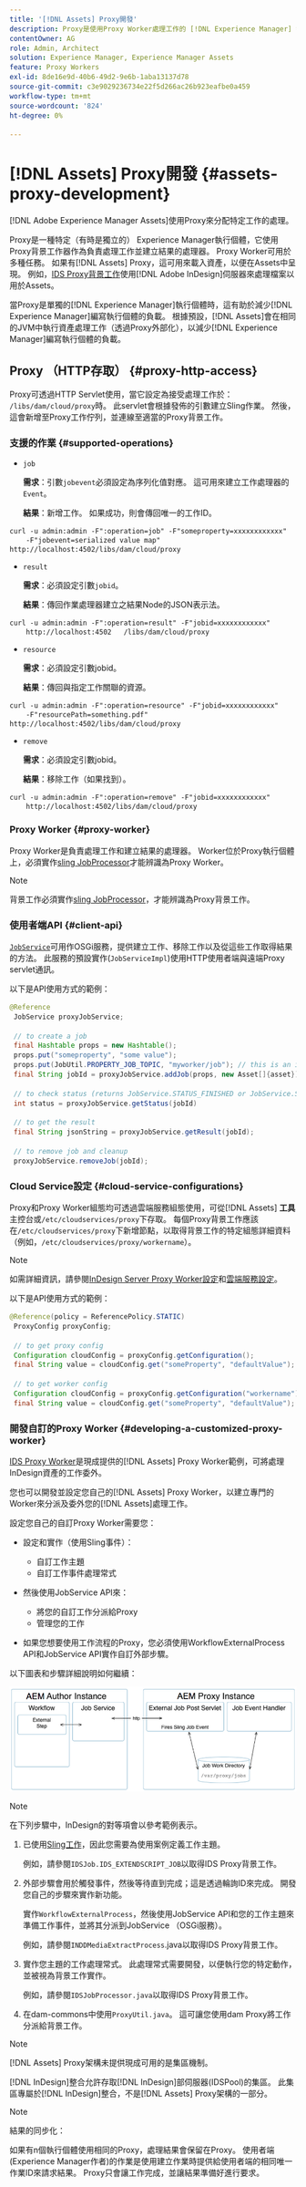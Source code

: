 ```yaml
---
title: '[!DNL Assets] Proxy開發'
description: Proxy是使用Proxy Worker處理工作的 [!DNL Experience Manager] 執行個體。 瞭解如何設定 [!DNL Experience Manager] Proxy、支援的作業、Proxy元件，以及如何開發自訂Proxy Worker。
contentOwner: AG
role: Admin, Architect
solution: Experience Manager, Experience Manager Assets
feature: Proxy Workers
exl-id: 8de16e9d-40b6-49d2-9e6b-1aba13137d78
source-git-commit: c3e9029236734e22f5d266ac26b923eafbe0a459
workflow-type: tm+mt
source-wordcount: '824'
ht-degree: 0%

---
```


# [!DNL Assets] Proxy開發 {#assets-proxy-development}

[!DNL Adobe Experience Manager Assets]使用Proxy來分配特定工作的處理。

Proxy是一種特定（有時是獨立的） Experience Manager執行個體，它使用Proxy背景工作器作為負責處理工作並建立結果的處理器。 Proxy Worker可用於多種任務。 如果有[!DNL Assets] Proxy，這可用來載入資產，以便在Assets中呈現。 例如，[IDS Proxy背景工作](indesign.md)使用[!DNL Adobe InDesign]伺服器來處理檔案以用於Assets。

當Proxy是單獨的[!DNL Experience Manager]執行個體時，這有助於減少[!DNL Experience Manager]編寫執行個體的負載。 根據預設，[!DNL Assets]會在相同的JVM中執行資產處理工作（透過Proxy外部化），以減少[!DNL Experience Manager]編寫執行個體的負載。

## Proxy （HTTP存取） {#proxy-http-access}

Proxy可透過HTTP Servlet使用，當它設定為接受處理工作於： `/libs/dam/cloud/proxy`時。 此servlet會根據發佈的引數建立Sling作業。 然後，這會新增至Proxy工作佇列，並連線至適當的Proxy背景工作。

### 支援的作業 {#supported-operations}

* `job`

  **需求**：引數`jobevent`必須設定為序列化值對應。 這可用來建立工作處理器的`Event`。

  **結果**：新增工作。 如果成功，則會傳回唯一的工作ID。

```shell
curl -u admin:admin -F":operation=job" -F"someproperty=xxxxxxxxxxxx"
    -F"jobevent=serialized value map" http://localhost:4502/libs/dam/cloud/proxy
```

* `result`

  **需求**：必須設定引數`jobid`。

  **結果**：傳回作業處理器建立之結果Node的JSON表示法。

```shell
curl -u admin:admin -F":operation=result" -F"jobid=xxxxxxxxxxxx"
    http://localhost:4502   /libs/dam/cloud/proxy
```

* `resource`

  **需求**：必須設定引數jobid。

  **結果**：傳回與指定工作關聯的資源。

```shell
curl -u admin:admin -F":operation=resource" -F"jobid=xxxxxxxxxxxx"
    -F"resourcePath=something.pdf" http://localhost:4502/libs/dam/cloud/proxy
```

* `remove`

  **需求**：必須設定引數jobid。

  **結果**：移除工作（如果找到）。

```shell
curl -u admin:admin -F":operation=remove" -F"jobid=xxxxxxxxxxxx"
    http://localhost:4502/libs/dam/cloud/proxy
```

### Proxy Worker {#proxy-worker}

Proxy Worker是負責處理工作和建立結果的處理器。 Worker位於Proxy執行個體上，必須實作[sling JobProcessor](https://sling.apache.org/site/eventing-and-jobs.html)才能辨識為Proxy Worker。

>[!NOTE]
>
>背景工作必須實作[sling JobProcessor](https://sling.apache.org/site/eventing-and-jobs.html)，才能辨識為Proxy背景工作。

### 使用者端API {#client-api}

[`JobService`](https://helpx.adobe.com/experience-manager/6-5/sites/developing/using/reference-materials/javadoc/index.html)可用作OSGi服務，提供建立工作、移除工作以及從這些工作取得結果的方法。 此服務的預設實作(`JobServiceImpl`)使用HTTP使用者端與遠端Proxy servlet通訊。

以下是API使用方式的範例：

```java
@Reference
 JobService proxyJobService;

 // to create a job
 final Hashtable props = new Hashtable();
 props.put("someproperty", "some value");
 props.put(JobUtil.PROPERTY_JOB_TOPIC, "myworker/job"); // this is an identifier of the worker
 final String jobId = proxyJobService.addJob(props, new Asset[]{asset});

 // to check status (returns JobService.STATUS_FINISHED or JobService.STATUS_INPROGRESS)
 int status = proxyJobService.getStatus(jobId)

 // to get the result
 final String jsonString = proxyJobService.getResult(jobId);

 // to remove job and cleanup
 proxyJobService.removeJob(jobId);
```

### Cloud Service設定 {#cloud-service-configurations}

<!-- TBD: Cannot find com.day.cq.dam.api.proxy at https://helpx.adobe.com/experience-manager/6-5/sites/developing/using/reference-materials/javadoc/index.html which were generated in May 2020. Hiding this broken link for now.
>[!NOTE]
>
>Reference documentation for the proxy API is available under [`com.day.cq.dam.api.proxy`](https://helpx.adobe.com/experience-manager/6-5/sites/developing/using/reference-materials/javadoc/com/day/cq/dam/api/proxy/package-summary.html).
-->

Proxy和Proxy Worker組態均可透過雲端服務組態使用，可從[!DNL Assets] **工具**&#x200B;主控台或`/etc/cloudservices/proxy`下存取。 每個Proxy背景工作應該在`/etc/cloudservices/proxy`下新增節點，以取得背景工作的特定組態詳細資料（例如，`/etc/cloudservices/proxy/workername`）。

>[!NOTE]
>
>如需詳細資訊，請參閱[InDesign Server Proxy Worker設定](indesign.md#configuring-the-proxy-worker-for-indesign-server)和[雲端服務設定](../sites-developing/extending-cloud-config.md)。

以下是API使用方式的範例：

```java
@Reference(policy = ReferencePolicy.STATIC)
 ProxyConfig proxyConfig;

 // to get proxy config
 Configuration cloudConfig = proxyConfig.getConfiguration();
 final String value = cloudConfig.get("someProperty", "defaultValue");

 // to get worker config
 Configuration cloudConfig = proxyConfig.getConfiguration("workername");
 final String value = cloudConfig.get("someProperty", "defaultValue");
```

### 開發自訂的Proxy Worker {#developing-a-customized-proxy-worker}

[IDS Proxy Worker](indesign.md)是現成提供的[!DNL Assets] Proxy Worker範例，可將處理InDesign資產的工作委外。

您也可以開發並設定您自己的[!DNL Assets] Proxy Worker，以建立專門的Worker來分派及委外您的[!DNL Assets]處理工作。

設定您自己的自訂Proxy Worker需要您：

* 設定和實作（使用Sling事件）：

   * 自訂工作主題
   * 自訂工作事件處理常式

* 然後使用JobService API來：

   * 將您的自訂工作分派給Proxy
   * 管理您的工作

* 如果您想要使用工作流程的Proxy，您必須使用WorkflowExternalProcess API和JobService API實作自訂外部步驟。

以下圖表和步驟詳細說明如何繼續：

![chlimage_1-249](assets/chlimage_1-249.png)

>[!NOTE]
>
>在下列步驟中，InDesign的對等項會以參考範例表示。

1. 已使用[Sling工作](https://sling.apache.org/site/eventing-and-jobs.html)，因此您需要為使用案例定義工作主題。

   例如，請參閱`IDSJob.IDS_EXTENDSCRIPT_JOB`以取得IDS Proxy背景工作。

1. 外部步驟會用於觸發事件，然後等待直到完成；這是透過輪詢ID來完成。 開發您自己的步驟來實作新功能。

   實作`WorkflowExternalProcess`，然後使用JobService API和您的工作主題來準備工作事件，並將其分派到JobService （OSGi服務）。

   例如，請參閱`INDDMediaExtractProcess`.java以取得IDS Proxy背景工作。

1. 實作您主題的工作處理常式。 此處理常式需要開發，以便執行您的特定動作，並被視為背景工作實作。

   例如，請參閱`IDSJobProcessor.java`以取得IDS Proxy背景工作。

1. 在dam-commons中使用`ProxyUtil.java`。 這可讓您使用dam Proxy將工作分派給背景工作。

>[!NOTE]
>
>[!DNL Assets] Proxy架構未提供現成可用的是集區機制。
>
>[!DNL InDesign]整合允許存取[!DNL InDesign]部伺服器(IDSPool)的集區。 此集區專屬於[!DNL InDesign]整合，不是[!DNL Assets] Proxy架構的一部分。

>[!NOTE]
>
>結果的同步化：
>
>如果有n個執行個體使用相同的Proxy，處理結果會保留在Proxy。 使用者端(Experience Manager作者)的作業是使用建立作業時提供給使用者端的相同唯一作業ID來請求結果。 Proxy只會讓工作完成，並讓結果準備好進行要求。
